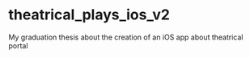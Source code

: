 # theatrical_plays_ios_v2
My graduation thesis about the creation of an iOS app about theatrical portal
